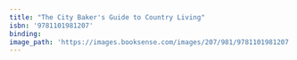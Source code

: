 ```yaml
---
title: "The City Baker's Guide to Country Living"
isbn: '9781101981207'
binding:
image_path: 'https://images.booksense.com/images/207/981/9781101981207.jpg'
---
```



